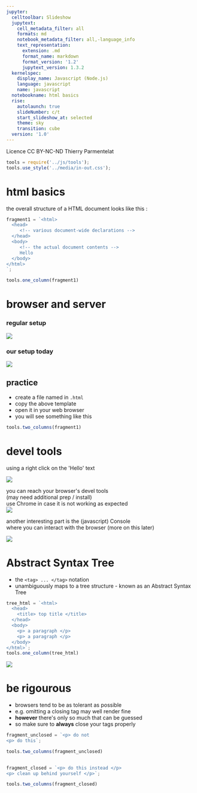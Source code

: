 ```yaml
---
jupyter:
  celltoolbar: Slideshow
  jupytext:
    cell_metadata_filter: all
    formats: md
    notebook_metadata_filter: all,-language_info
    text_representation:
      extension: .md
      format_name: markdown
      format_version: '1.2'
      jupytext_version: 1.3.2
  kernelspec:
    display_name: Javascript (Node.js)
    language: javascript
    name: javascript
  notebookname: html basics
  rise:
    autolaunch: true
    slideNumber: c/t
    start_slideshow_at: selected
    theme: sky
    transition: cube
  version: '1.0'
---
```


<div class="licence">
<span>Licence CC BY-NC-ND</span>
<span>Thierry Parmentelat</span>
</div>

```javascript slideshow={"slide_type": "-"}
tools = require('../js/tools');
tools.use_style('../media/in-out.css');
```

<!-- #region slideshow={"slide_type": "slide"} -->
# html basics
<!-- #endregion -->

the overall structure of a HTML document looks like this :

```javascript hide_input=true
fragment1 = `<html>
  <head>
     <!-- various document-wide declarations -->
  </head>
  <body>
     <!-- the actual document contents -->
     Hello
  </body>
</html>
`;

tools.one_column(fragment1)

```

<!-- #region slideshow={"slide_type": "slide"} -->
# browser and server
<!-- #endregion -->

<!-- #region slideshow={"slide_type": ""} cell_style="split" -->
### regular setup

![](../media/client-server.svg)
<!-- #endregion -->

<!-- #region slideshow={"slide_type": ""} cell_style="split" -->
### our setup today

![](../media/local-file.svg)
<!-- #endregion -->

<!-- #region slideshow={"slide_type": "slide"} -->
## practice

* create a file named in `.html`
* copy the above template
* open it in your web browser
* you will see something like this
<!-- #endregion -->

```javascript hide_input=true slideshow={"slide_type": "slide"}
tools.two_columns(fragment1)

```

<!-- #region slideshow={"slide_type": "slide"} -->
# devel tools
<!-- #endregion -->

using a right click on the 'Hello' text

<!-- #region slideshow={"slide_type": ""} -->
![](../media/inspect-element-menu.png)
<!-- #endregion -->

<!-- #region slideshow={"slide_type": "slide"} -->
you can reach your browser's devel tools  
(may need additional prep / install)  
use Chrome in case it is not working as expected  
![](../media/inspect-element-elements.png) 
<!-- #endregion -->

<!-- #region slideshow={"slide_type": "slide"} -->
another interesting part is the (javascript) Console  
where you can interact with the browser (more on this later)
<!-- #endregion -->

<!-- #region slideshow={"slide_type": ""} -->
![](../media/inspect-element-console.png) 
<!-- #endregion -->

<!-- #region slideshow={"slide_type": "slide"} -->
# Abstract Syntax Tree

* the `<tag> ... </tag>` notation 
* unambiguously maps to a tree structure - known as an Abstract Syntax Tree
<!-- #endregion -->

```javascript cell_style="center" hide_input=true slideshow={"slide_type": "slide"}
tree_html = `<html>
  <head>
    <title> top title </title>
  </head>
  <body>
    <p> a paragraph </p>
    <p> a paragraph </p>
  </body>
</html>`;
tools.one_column(tree_html)
```

<!-- #region cell_style="center" hide_input=true -->
![](../media/abstract-syntax.svg)
<!-- #endregion -->

<!-- #region slideshow={"slide_type": "slide"} -->
# be rigourous

* browsers tend to be as tolerant as possible
* e.g. omitting a closing tag may well render fine
* **however** there's only so much that can be guessed
* so make sure to **always** close your tags properly
<!-- #endregion -->

```javascript hide_input=true slideshow={"slide_type": "slide"}
fragment_unclosed = `<p> do not
<p> do this`;

tools.two_columns(fragment_unclosed)
 
```

```javascript hide_input=true
fragment_closed = `<p> do this instead </p>
<p> clean up behind yourself </p>`;

tools.two_columns(fragment_closed)
 
```

